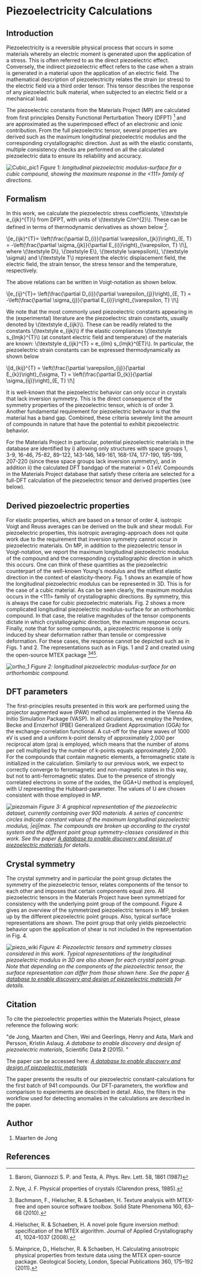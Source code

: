 # Piezoelectricity Calculations

## Introduction

Piezoelectricity is a reversible physical process that occurs in some
materials whereby an electric moment is generated upon the application
of a stress. This is often referred to as the direct piezoelectric
effect. Conversely, the indirect piezoelectric effect refers to the case
when a strain is generated in a material upon the application of an
electric field. The mathematical description of piezoelectricity relates
the strain (or stress) to the electric field via a third order tensor.
This tensor describes the response of any piezoelectric bulk material,
when subjected to an electric field or a mechanical load.

The piezoelectric constants from the Materials Project (MP) are
calculated from first principles Density Functional Perturbation Theory
(DFPT) [^1] and are approximated as the superimposed effect of an
electronic and ionic contribution. From the full piezoelectric tensor,
several properties are derived such as the maximum longitudinal
piezoelectric modulus and the corresponding crystallographic direction.
Just as with the elastic constants, multiple consistency checks are
performed on all the calculated piezoelectric data to ensure its
reliability and accuracy.

![Cubic_pic1](/methodology/img/piezoelectricity/Cubic_pic1.png)
*Figure 1: longitudinal piezoelectric modulus-surface
for a cubic compound, showing the maximum response in the &lt;111&gt;
family of directions.*

## Formalism

In this work, we calculate the piezoelectric stress coefficients,
\\(\textstyle e\_{ijk}^{T}\\) from DFPT, with units of
\\(\textstyle C/m^{2}\\). These can be defined in terms of thermodynamic
derivatives as shown below [^2].

\\[e\_{ijk}^{T}= \left(\frac{\partial D\_{i}}{\partial \varepsilon\_{jk}}\right)\_{E, T} = -\left(\frac{\partial \sigma\_{jk}}{\partial E\_{i}}\right)\_{\varepsilon, T} \\!\\],
where \\(\textstyle D\\), \\(\textstyle E\\),
\\(\textstyle \varepsilon\\), \\(\textstyle \sigma\\) and
\\(\textstyle T\\) represent the electric displacement field, the
electric field, the strain tensor, the stress tensor and the
temperature, respectively.

The above relations can be written in Voigt-notation as shown below.

\\[e\_{ij}^{T}= \left(\frac{\partial D\_{i}}{\partial \varepsilon\_{j}}\right)\_{E, T} = -\left(\frac{\partial \sigma\_{j}}{\partial E\_{i}}\right)\_{\varepsilon, T} \\!\\]

We note that the most commonly used piezoelectric constants appearing in
the (experimental) literature are the piezoelectric strain constants,
usually denoted by \\(\textstyle d\_{ijk}\\). These can be readily
related to the constants \\(\textstyle e\_{ijk}\\) if the elastic
compliances \\(\textstyle s\_{lmjk}^{T}\\) (at constant electric field
and temperature) of the materials are known:
\\(\textstyle d\_{ijk}^{T} = e\_{ilm} s\_{lmjk}^{ET}\\). In particular, the
piezoelectric strain constants can be expressed thermodynamically as
shown below

\\[d\_{kij}^{T} = \left(\frac{\partial \varepsilon\_{ij}}{\partial E\_{k}}\right)\_{\sigma, T} = \left(\frac{\partial D\_{k}}{\partial \sigma\_{ij}}\right)\_{E, T} \\!\\]

It is well-known that the piezoelectric behavior can only occur in
crystals that lack inversion symmetry. This is the direct consequence of
the symmetry properties of the piezoelectric tensor, which is of order
3. Another fundamental requirement for piezoelectric behavior is that
the material has a band gap. Combined, these criteria severely limit the
amount of compounds in nature that have the potential to exhibit
piezoelectric behavior.

For the Materials Project in particular, potential piezoelectric
materials in the database are identified by i) allowing only structures
with space groups 1, 3-9, 16-46, 75-82, 89-122, 143-146, 149-161,
168-174, 177-190, 195-199, 207-220 (since these space groups lack
inversion symmetry), and in addition ii) the calculated DFT bandgap of
the material &gt; 0.1 eV. Compounds in the Materials Project database
that satisfy these criteria are selected for a full-DFT calculation of
the piezoelectric tensor and derived properties (see below).

## Derived piezoelectric properties

For elastic properties, which are based on a tensor of order 4,
isotropic Voigt and Reuss averages can be derived on the bulk and shear
moduli. For piezoelectric properties, this isotropic averaging-approach
does not quite work due to the requirement that inversion symmetry
cannot occur in piezoelectric materials. On MP, in addition to the
piezoelectric tensor in Voigt-notation, we report the maximum
longitudinal piezoelectric modulus of the compound and the corresponding
crystallographic direction in which this occurs. One can think of these
quantities as the piezoelectric counterpart of the well-known Young's
modulus and the stiffest elastic direction in the context of
elasticity-theory. Fig. 1 shows an example of how the longitudinal
piezoelectric modulus can be represented in 3D. This is for the case of
a cubic material. As can be seen clearly, the maximum modulus occurs in
the &lt;111&gt; family of crystallographic directions. By symmetry, this
is always the case for cubic piezoelectric materials. Fig. 2 shows a
more complicated longitudinal piezoelectric modulus-surface for an
orthorhombic compound. In that case, the relative magnitudes of the
tensor components dictate in which crystallographic direction, the
maximum response occurs. Finally, note that for some compounds, a
piezoelectric response is only induced by shear deformation rather than
tensile or compressive deformation. For these cases, the response cannot
be depicted such as in Figs. 1 and 2. The representations such as in
Figs. 1 and 2 and created using the open-source MTEX package [^3][^4][^5].

![ortho_1](/methodology/img/piezoelectricity/Ortho_1.png)
*Figure 2: longitudinal piezoelectric modulus-surface
for an orthorhombic compound.*

## DFT parameters

The first-principles results presented in this work are performed using
the projector augmented wave (PAW) method as implemented in the Vienna
Ab Initio Simulation Package (VASP). In all calculations, we employ the
Perdew, Becke and Ernzerhof (PBE) Generalized Gradient Approximation
(GGA) for the exchange-correlation functional. A cut-off for the plane
waves of 1000 eV is used and a uniform k-point density of approximately
2,000 per reciprocal atom (pra) is employed, which means that the number
of atoms per cell multiplied by the number of k-points equals
approximately 2,000. For the compounds that contain magnetic elements, a
ferromagnetic state is initialized in the calculation. Similarly to our
previous work, we expect to correctly converge to ferromagnetic and
non-magnetic states in this way, but not to anti-ferromagnetic states.
Due to the presence of strongly correlated electrons in some of the
oxides, the GGA+U method is employed, with U representing the
Hubbard-parameter. The values of U are chosen consistent with those
employed in MP.

![piezomain](/methodology/img/piezoelectricity/Piezomain.png)
*Figure 3: A graphical representation of the
piezoelectric dataset, currently containing over 900 materials. A series
of concentric circles indicate constant values of the maximum
longitudinal piezoelectric modulus, |eij|max. The compounds are broken
up according to the crystal system and the different point group
symmetry-classes considered in this work. See the paper [*A database to
enable discovery and design of piezoelectric
materials*](http://www.nature.com/articles/sdata201553) for
details.*

## Crystal symmetry

The crystal symmetry and in particular the point group dictates the
symmetry of the piezoelectric tensor, relates components of the tensor
to each other and imposes that certain components equal zero. All
piezoelectric tensors in the Materials Project have been symmetrized for
consistency with the underlying point group of the compound. Figure 4
gives an overview of the symmetrized piezoelectric tensors in MP, broken
up by the different piezoelectric point groups. Also, typical surface
representations are shown. The point group that only yields
piezoelectric behavior upon the application of shear is not included in
the representation in Fig. 4.

![piezo_wiki](/methodology/img/piezoelectricity/Piezo_wiki_fig.png)
*Figure 4: Piezoelectric tensors and symmetry
classes considered in this work. Typical representations of the
longitudinal piezoelectric modulus in 3D are also shown for each crystal
point group. Note that depending on the components of the piezoelectric
tensor, the surface representation can differ from those shown here. See
the paper [*A database to enable discovery and design of piezoelectric
materials*](http://www.nature.com/articles/sdata201553) for
details.*

## Citation

To cite the piezoelectric properties within the Materials Project,
please reference the following work:

"de Jong, Maarten and Chen, Wei and Geerlings, Henry and Asta, Mark and
Persson, Kristin Aslaug. *A database to enable discovery and design of
piezoelectric materials*, Scientific Data **2** (2015). "

The paper can be accessed here: *[A database to enable discovery and
design of piezoelectric
materials](http://www.nature.com/articles/sdata201553)*

The paper presents the results of our piezoelectric
constant-calculations for the first batch of 941 compounds. Our
DFT-parameters, the workflow and comparison to experiments are described
in detail. Also, the filters in the workflow used for detecting
anomalies in the calculations are described in the paper.

## Author

1.  Maarten de Jong

## References

[^1]: Baroni, Giannozzi S. P. and Testa, A. Phys. Rev. Lett. 58, 1861
(1987)

[^2]: Nye, J. F. Physical properties of crystals (Clarendon press,
1985).

[^3]: Bachmann, F., Hielscher, R. & Schaeben, H. Texture analysis with
MTEX-free and open source software toolbox. Solid State Phenomena 160,
63–68 (2010).

[^4]: Hielscher, R. & Schaeben, H. A novel pole figure inversion method:
specification of the MTEX algorithm. Journal of Applied Crystallography
41, 1024–1037 (2008).

[^5]: Mainprice, D., Hielscher, R. & Schaeben, H. Calculating
anisotropic physical properties from texture data using the MTEX
open-source package. Geological Society, London, Special Publications
360, 175–192 (2011).

